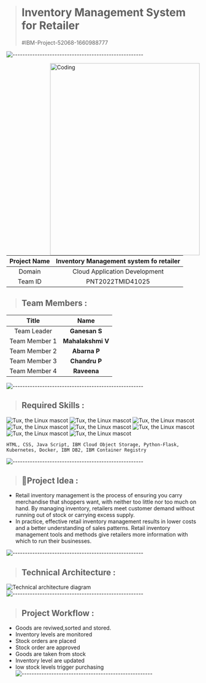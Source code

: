

># Inventory Management System for Retailer
>#IBM-Project-52068-1660988777

![-----------------------------------------------------](https://raw.githubusercontent.com/andreasbm/readme/master/assets/lines/rainbow.png)

<img align="right" alt="Coding" width="390" height="500" src="https://cdn-web.gofrugal.com/images/inventory_ctrl/banner_img.svg">


| **Project Name** | **Inventory Management system fo retailer** |
|:-----------------:|:------------------------------:|
|         Domain    |  Cloud Application Development |
|        Team ID    |  PNT2022TMID41025 |



>## Team Members :
|   **Title**   |      **Name**     |
|:-----------:|:-----------------:|
| Team Leader   |    **Ganesan S**   |
| Team Member 1 |   **Mahalakshmi V**  |
| Team Member 2 |  **Abarna P**  |
| Team Member 3 | **Chandru P** |
| Team Member 4 | **Raveena** |


![-----------------------------------------------------](https://raw.githubusercontent.com/andreasbm/readme/master/assets/lines/rainbow.png)

>## Required Skills :
 ![Tux, the Linux mascot](https://img.icons8.com/color/48/40C057/html-5--v1.png)   ![Tux, the Linux mascot](https://img.icons8.com/fluency/48/000000/css3.png) ![Tux, the Linux mascot](https://img.icons8.com/fluency/48/000000/javascript.png) ![Tux, the Linux mascot]( https://img.icons8.com/color/48/000000/kubernetes.png) ![Tux, the Linux mascot](https://img.icons8.com/color/48/000000/docker.png)  ![Tux, the Linux mascot](https://img.icons8.com/fluency/48/000000/python.png)  ![Tux, the Linux mascot]( https://img.icons8.com/ios-filled/50/000000/flask.png) ![Tux, the Linux mascot](https://img.icons8.com/nolan/64/ibm.png)

    HTML, CSS, Java Script, IBM Cloud Object Storage, Python-Flask, Kubernetes, Docker, IBM DB2, IBM Container Registry
![-----------------------------------------------------](https://raw.githubusercontent.com/andreasbm/readme/master/assets/lines/rainbow.png)

>## :floppy_disk:Project Idea :
 <ul><li>Retail inventory management is the process of ensuring you carry
merchandise that shoppers want, with neither too little nor too much on
hand. By managing inventory, retailers meet customer demand without
running out of stock or carrying excess supply.</li>
<li>In practice, effective retail inventory management results in lower costs
and a better understanding of sales patterns. Retail inventory management
tools and methods give retailers more information with which to run their
businesses.</li>
</ul>


![-----------------------------------------------------](https://raw.githubusercontent.com/andreasbm/readme/master/assets/lines/rainbow.png)

>## Technical Architecture :
![Technical architecture diagram](https://lh3.googleusercontent.com/CREVNwiSXyEeHRqKw-PyOLl3407cgeGKXaoHe4XxiA2BKwElixI7EHYyIo65PCZwi7t7vvg_wvZ6V44M_i9K0n7rk4MkKcfoSGN6GKBwTDVBYVIoon8EfgcBwBiKNA)
![-----------------------------------------------------](https://raw.githubusercontent.com/andreasbm/readme/master/assets/lines/rainbow.png)

>## Project Workflow :
 - Goods are reviwed,sorted and stored.
 - Inventory levels are monitored
 - Stock orders are placed
 - Stock order are approved
 - Goods are taken from stock
 - Inventory level are updated
 - low stock levels trigger purchasing
![-----------------------------------------------------](https://raw.githubusercontent.com/andreasbm/readme/master/assets/lines/rainbow.png)
